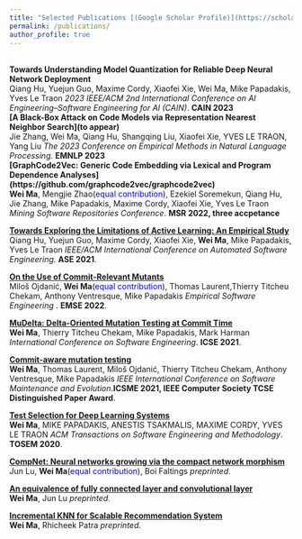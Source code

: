 ```yaml
---
title: "Selected Publications [(Google Scholar Profile)](https://scholar.google.com/citations?view_op=list_works&hl=en&hl=en&user=ZubTNs0AAAAJ)"
permalink: /publications/
author_profile: true
---
```


<br>
<b>Towards Understanding Model Quantization for Reliable Deep Neural Network Deployment</b> <br>
Qiang Hu, Yuejun Guo, Maxime Cordy, Xiaofei Xie, Wei Ma, Mike Papadakis, Yves Le Traon
<i>2023 IEEE/ACM 2nd International Conference on AI Engineering–Software Engineering for AI (CAIN)</i>. <b>CAIN 2023</b>

<br>
<b>[A Black-Box Attack on Code Models via Representation Nearest Neighbor Search](to appear)</b> <br> 
Jie Zhang, Wei Ma, Qiang Hu, Shangqing Liu, Xiaofei Xie, YVES LE TRAON, Yang Liu
<i>The 2023 Conference on Empirical Methods in Natural Language Processing</i>. <b>EMNLP 2023</b>

<br>
<b>[GraphCode2Vec: Generic Code Embedding via Lexical and Program Dependence Analyses](https://github.com/graphcode2vec/graphcode2vec)</b> <br> 
<b>Wei Ma</b>, Mengjie Zhao(<font color='blue'>equal contribution</font>), Ezekiel Soremekun, Qiang Hu, Jie Zhang, Mike Papadakis, Maxime Cordy, Xiaofei Xie, Yves Le Traon
<i>Mining Software Repositories Conference</i>. <b>MSR 2022, three accpetance</b>

<b>[Towards Exploring the Limitations of Active Learning: An Empirical Study]()</b> <br> 
Qiang Hu, Yuejun Guo, Maxime Cordy, Xiaofei Xie, <b>Wei Ma</b>, Mike Papadakis, Yves Le Traon
<i>IEEE/ACM International Conference on Automated Software Engineering</i>. <b>ASE 2021</b>.

<b>[On the Use of Commit-Relevant Mutants]()</b> <br>
Miloš Ojdanić,<b> Wei Ma</b>(<font color='blue'>equal contribution</font>), Thomas Laurent,Thierry Titcheu Chekam, Anthony Ventresque, Mike Papadakis
<i>Empirical Software Engineering </i>. <b>EMSE 2022</b>.

<b>[MuDelta: Delta-Oriented Mutation Testing at Commit Time]()</b> <br>
<b> Wei Ma</b>, Thierry Titcheu Chekam, Mike Papadakis, Mark Harman
<i>International Conference on Software Engineering</i>.  <b>ICSE 2021</b>.

<b>[Commit-aware mutation testing]()</b> <br>
<b> Wei Ma</b>, Thomas Laurent, Miloš Ojdanić, Thierry Titcheu Chekam, Anthony Ventresque, Mike Papadakis
<i> IEEE International Conference on Software Maintenance and Evolution</i>.<b>ICSME 2021, IEEE Computer Society TCSE Distinguished Paper Award</b>.

<b>[Test Selection for Deep Learning Systems]()</b> <br> 
<b> Wei Ma</b>, MIKE PAPADAKIS, ANESTIS TSAKMALIS, MAXIME CORDY, YVES LE TRAON 
<i>ACM Transactions on Software Engineering and Methodology</i>. <b>TOSEM 2020</b>.

<b>[CompNet: Neural networks growing via the compact network morphism](https://arxiv.org/pdf/1804.10316.pdf)</b> <br> 
Jun Lu, <b> Wei Ma</b>(<font color='blue'>equal contribution</font>), Boi Faltings
<i>preprinted</i>.

<b>[An equivalence of fully connected layer and convolutional layer](https://arxiv.org/pdf/1712.01252.pdf)</b> <br> 
<b> Wei Ma</b>, Jun Lu
<i>preprinted</i>.

<b>[Incremental KNN for Scalable Recommendation System](https://www.researchgate.net/profile/Wei-Ma-20/publication/336839062_Incremental_KNN_for_Scalable_Recommendation_System/links/5db5f4eaa6fdccc99da8a476/Incremental-KNN-for-Scalable-Recommendation-System.pdf)</b> <br> 
<b> Wei Ma</b>, Rhicheek Patra
<i>preprinted</i>.
